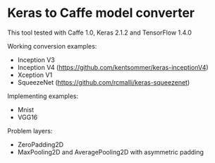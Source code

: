# Keras to Caffe model converter

This tool tested with Caffe 1.0, Keras 2.1.2 and TensorFlow 1.4.0

Working conversion examples:
- Inception V3
- Inception V4 (https://github.com/kentsommer/keras-inceptionV4)
- Xception V1
- SqueezeNet (https://github.com/rcmalli/keras-squeezenet)

Implementing examples:
- Mnist
- VGG16

Problem layers:
- ZeroPadding2D
- MaxPooling2D and AveragePooling2D with asymmetric padding


